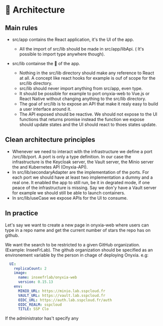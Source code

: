# 📐 Architecture

## Main rules

* src/app contains the React application, it's the UI of the app.
  * All the import of src/lib should be made in src/app/libApi. ( It's possible to import type anywhere though).
*   src/lib containse the 🧠 of the app.

    * Nothing in the src/lib directory should make any reference to React at all. A concept like react hooks for example is ouf of scope for the src/lib directory.&#x20;
    * src/lib should never import anything from src/app, even type.&#x20;
    * It should be possible for example to port onyxia-web to Vue.js or React Native without changing anything to the src/lib directory.
    * The goal of src/lib is to expose an API that make it realy easy to build a user interface around it.
    * The API exposed should be reactive. We should not expose to the UI functions that returns promise instead the function we expose should update states and the UI should react to thoes states update.



## Clean architecture principles

* Whenever we need to interact with the infrastructure we define a port /src/lib/port. A port is only a type definition. In our case the infrastructure is the Keycloak server, the Vault server, the Minio server the and Kubernetes API (Onyxia-API).
* In src/lib/secondaryAdapter are the implementation of the ports. For each port we should have at least two implementation a dummy and a real one. It enabled the app to still run, be it in degrated mode, if one peace of the infrastructure is missing. Say we don'y have a Vault server for example we should still be able to launch containers.&#x20;
* In src/lib/useCase we expose APIs for the UI to consume.

## In practice

Let's say we want to create a new page in onyxia-web where users can type in a repo name and get the current number of stars the repo has on github.&#x20;

We want the search to be restricted to a given GitHub organization. (Example: InseeFrLab). The github organization should be specified as an environement variable by the person in chage of deploying Onyxia. e.g:

```yaml
  UI:
    replicaCount: 2
    image:
      name: inseefrlab/onyxia-web
      version: 0.15.13
    env:
      MINIO_URL: https://minio.lab.sspcloud.fr
      VAULT_URL: https://vault.lab.sspcloud.fr
      OIDC_URL: https://auth.lab.sspcloud.fr/auth
      OIDC_REALM: sspcloud
      TITLE: SSP Clo
```

If the administrator has't specify any&#x20;
